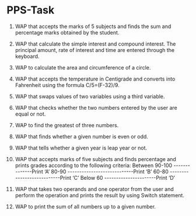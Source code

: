 # PPS-Task

   1.	WAP that accepts the marks of 5 subjects and finds the sum and percentage marks obtained by the student.	

   2.	WAP that calculate the simple interest and compound interest. The principal amount, rate of interest and time are entered through the keyboard.		
  
   3.	WAP to calculate the area and circumference of a circle.					

   4.	WAP that accepts the temperature in Centigrade and converts into Fahrenheit using the formula C/5=(F-32)/9.					

   5.	WAP that swaps values of two variables using a third variable.				

   6.	WAP that checks whether the two numbers entered by the user are equal or not.	

   7.	WAP to find the greatest of three numbers.		

   8.	WAP that finds whether a given number is even or odd.

   9.	WAP that tells whether a given year is leap year or not.		

  10. WAP that accepts marks of five subjects and finds percentage and prints grades according to the following criteria:
       Between 90-100 --------------Print ‘A’ 
       80-90 ----------------------------Print ‘B’ 
       60-80 ---------------------------Print ‘C’ 
       Below 60 ----------------------Print ‘D’		
	   
  11.	WAP that takes two operands and one operator from the user and perform the operation and prints the result by using Switch statement.

  12.	WAP to print the sum of all numbers up to a given number.				

		
